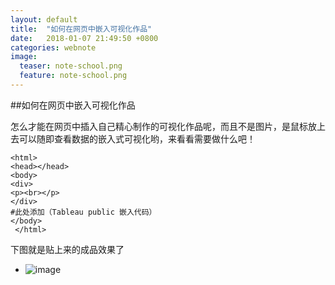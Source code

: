 ```yaml
---
layout: default
title:  "如何在网页中嵌入可视化作品"
date:   2018-01-07 21:49:50 +0800
categories: webnote
image:
  teaser: note-school.png
  feature: note-school.png
---
```


##如何在网页中嵌入可视化作品

怎么才能在网页中插入自己精心制作的可视化作品呢，而且不是图片，是鼠标放上去可以随即查看数据的嵌入式可视化哟，来看看需要做什么吧！

```
<html>
<head></head>
<body>
<div>
<p><br></p>
</div>
#此处添加（Tableau public 嵌入代码）
</body>
 </html>
```

下图就是贴上来的成品效果了
- ![image](https://Huangj0830.github.io/images/note-school.png)
